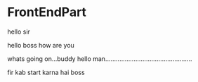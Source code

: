 # FrontEndPart
hello sir

hello boss
how are you

whats going on...buddy
hello man.................................................








fir kab start karna hai boss